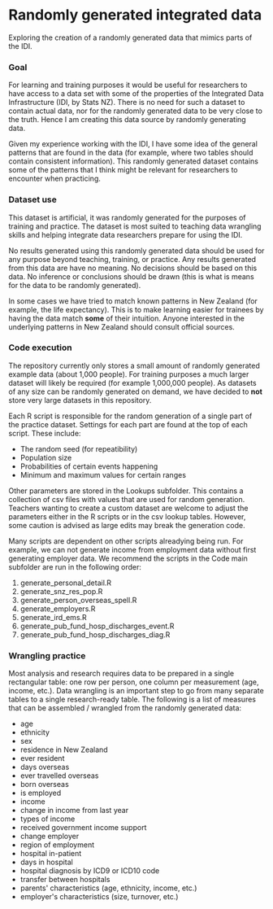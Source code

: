 # Randomly generated integrated data
Exploring the creation of a randomly generated data that mimics parts of the IDI.

### Goal
For learning and training purposes it would be useful for researchers to have access to a data set with some of the properties of the Integrated Data Infrastructure (IDI, by Stats NZ). There is no need for such a dataset to contain actual data, nor for the randomly generated data to be very close to the truth. Hence I am creating this data source by randomly generating data.

Given my experience working with the IDI, I have some idea of the general patterns that are found in the data (for example, where two tables should contain consistent information). This randomly generated dataset contains some of the patterns that I think might be relevant for researchers to encounter when practicing.

### Dataset use
This dataset is artificial, it was randomly generated for the purposes of training and practice. The dataset is most suited to teaching data wrangling skills and helping integrate data researchers prepare for using the IDI.

No results generated using this randomly generated data should be used for any purpose beyond teaching, training, or practice. Any results generated from this data are have no meaning. No decisions should be based on this data. No inference or conclusions should be drawn (this is what is means for the data to be randomly generated).

In some cases we have tried to match known patterns in New Zealand (for example, the life expectancy). This is to make learning easier for trainees by having the data match **some** of their intuition. Anyone interested in the underlying patterns in New Zealand should consult official sources.

### Code execution
The repository currently only stores a small amount of randomly generated example data (about 1,000 people). For training purposes a much larger dataset will likely be required (for example 1,000,000 people). As datasets of any size can be randomly generated on demand, we have decided to **not** store very large datasets in this repository.

Each R script is responsible for the random generation of a single part of the practice dataset. Settings for each part are found at the top of each script. These include:
* The random seed (for repeatibility)
* Population size
* Probabilities of certain events happening
* Minimum and maximum values for certain ranges

Other parameters are stored in the Lookups subfolder. This contains a collection of csv files with values that are used for random generation. Teachers wanting to create a custom dataset are welcome to adjust the parameters either in the R scripts or in the csv lookup tables. However, some caution is advised as large edits may break the generation code.

Many scripts are dependent on other scripts alreadying being run. For example, we can not generate income from employment data without first generating employer data. We recommend the scripts in the Code main subfolder are run in the following order:

1. generate_personal_detail.R
2. generate_snz_res_pop.R
3. generate_person_overseas_spell.R
4. generate_employers.R
5. generate_ird_ems.R
6. generate_pub_fund_hosp_discharges_event.R
7. generate_pub_fund_hosp_discharges_diag.R

### Wrangling practice
Most analysis and research requires data to be prepared in a single rectangular table: one row per person, one column per measurement (age, income, etc.). Data wrangling is an important step to go from many separate tables to a single research-ready table. The following is a list of measures that can be assembled / wrangled from the randomly generated data:

* age
* ethnicity
* sex
* residence in New Zealand
* ever resident
* days overseas
* ever travelled overseas
* born overseas
* is employed
* income
* change in income from last year
* types of income
* received government income support
* change employer
* region of employment
* hospital in-patient 
* days in hospital
* hospital diagnosis by ICD9 or ICD10 code
* transfer between hospitals
* parents' characteristics (age, ethnicity, income, etc.)
* employer's characteristics (size, turnover, etc.)




